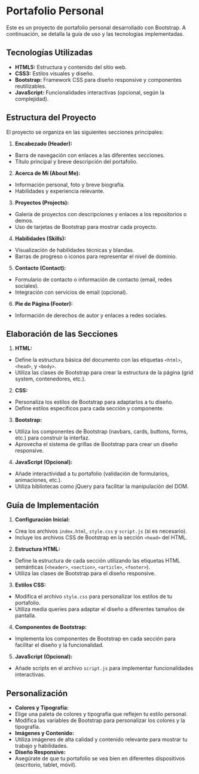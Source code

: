 
# Portafolio Personal

Este es un proyecto de portafolio personal desarrollado con Bootstrap. A continuación, se detalla la guía de uso y las tecnologías implementadas.

## Tecnologías Utilizadas

*   **HTML5:** Estructura y contenido del sitio web.
*   **CSS3:** Estilos visuales y diseño.
*   **Bootstrap:** Framework CSS para diseño responsive y componentes reutilizables.
*   **JavaScript:** Funcionalidades interactivas (opcional, según la complejidad).

## Estructura del Proyecto

El proyecto se organiza en las siguientes secciones principales:

1.  **Encabezado (Header):**
  *   Barra de navegación con enlaces a las diferentes secciones.
  *   Título principal y breve descripción del portafolio.
2.  **Acerca de Mí (About Me):**
  *   Información personal, foto y breve biografía.
  *   Habilidades y experiencia relevante.
3.  **Proyectos (Projects):**
  *   Galería de proyectos con descripciones y enlaces a los repositorios o demos.
  *   Uso de tarjetas de Bootstrap para mostrar cada proyecto.
4.  **Habilidades (Skills):**
  *   Visualización de habilidades técnicas y blandas.
  *   Barras de progreso o iconos para representar el nivel de dominio.
5.  **Contacto (Contact):**
  *   Formulario de contacto o información de contacto (email, redes sociales).
  *   Integración con servicios de email (opcional).
6.  **Pie de Página (Footer):**
  *   Información de derechos de autor y enlaces a redes sociales.

## Elaboración de las Secciones

1.  **HTML:**
  *   Define la estructura básica del documento con las etiquetas `<html>`, `<head>`, y `<body>`.
  *   Utiliza las clases de Bootstrap para crear la estructura de la página (grid system, contenedores, etc.).
2.  **CSS:**
  *   Personaliza los estilos de Bootstrap para adaptarlos a tu diseño.
  *   Define estilos específicos para cada sección y componente.
3.  **Bootstrap:**
  *   Utiliza los componentes de Bootstrap (navbars, cards, buttons, forms, etc.) para construir la interfaz.
  *   Aprovecha el sistema de grillas de Bootstrap para crear un diseño responsive.
4.  **JavaScript (Opcional):**
  *   Añade interactividad a tu portafolio (validación de formularios, animaciones, etc.).
  *   Utiliza bibliotecas como jQuery para facilitar la manipulación del DOM.

## Guía de Implementación

1.  **Configuración Inicial:**
  *   Crea los archivos `index.html`, `style.css` y `script.js` (si es necesario).
  *   Incluye los archivos CSS de Bootstrap en la sección `<head>` del HTML.
2.  **Estructura HTML:**
  *   Define la estructura de cada sección utilizando las etiquetas HTML semánticas (`<header>`, `<section>`, `<article>`, `<footer>`).
  *   Utiliza las clases de Bootstrap para el diseño responsive.
3.  **Estilos CSS:**
  *   Modifica el archivo `style.css` para personalizar los estilos de tu portafolio.
  *   Utiliza media queries para adaptar el diseño a diferentes tamaños de pantalla.
4.  **Componentes de Bootstrap:**
  *   Implementa los componentes de Bootstrap en cada sección para facilitar el diseño y la funcionalidad.
5.  **JavaScript (Opcional):**
  *   Añade scripts en el archivo `script.js` para implementar funcionalidades interactivas.

## Personalización

*   **Colores y Tipografía:**
  *   Elige una paleta de colores y tipografía que reflejen tu estilo personal.
  *   Modifica las variables de Bootstrap para personalizar los colores y la tipografía.
*   **Imágenes y Contenido:**
  *   Utiliza imágenes de alta calidad y contenido relevante para mostrar tu trabajo y habilidades.
*   **Diseño Responsive:**
  *   Asegúrate de que tu portafolio se vea bien en diferentes dispositivos (escritorio, tablet, móvil).

